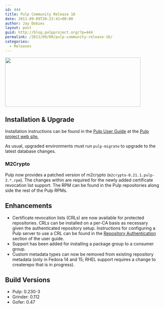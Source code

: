 ```yaml
---
id: 444
title: Pulp Community Release 16
date: 2011-09-09T20:23:41+00:00
author: Jay Dobies
layout: post
guid: http://blog.pulpproject.org/?p=444
permalink: /2011/09/09/pulp-community-release-16/
categories:
  - Releases
---
```

<img src="http://website-pulp.rhcloud.com/wp-content/uploads/2011/09/cr-16.png" alt="" title="Pulp Community Release 16" width="442" height="161" class="aligncenter size-full wp-image-445" srcset="http://www.pulpproject.org/wp-content/uploads/2011/09/cr-16-300x109.png 300w, http://www.pulpproject.org/wp-content/uploads/2011/09/cr-16.png 442w" sizes="(max-width: 442px) 100vw, 442px" />

## Installation &#038; Upgrade

Installation instructions can be found in the [Pulp User Guide](http://pulpproject.org/ug/UGInstallation.html#installation) at the [Pulp project web site.](http://www.pulpproject.org)

As usual, upgraded environments must run `pulp-migrate` to upgrade to the latest database changes.

### M2Crypto

Pulp now provides a patched version of m2crypto (`m2crypto-0.21.1.pulp-3.*.rpm`). The changes within are required for the newly added certificate revocation list support. The RPM can be found in the Pulp repositories along side the rest of the Pulp RPMs.

## Enhancements

  * Certificate revocation lists (CRLs) are now available for protected repositories. CRLs can be installed on a per-CA basis as necessary given the authenticated repository setup. Instructions for configuring a Pulp server to use a CRL can be found in the [Repository Authentication](http://pulpproject.org/ug/UGRepoAuth.html) section of the user guide.
  * Support has been added for installing a package group to a consumer group.
  * Custom metadata types can now be removed from existing repository metadata (only in Fedora 14 and 15; RHEL support requires a change to createrepo that is in progress).

## Build Versions

  * Pulp: 0.230-3
  * Grinder: 0.112
  * Gofer: 0.47